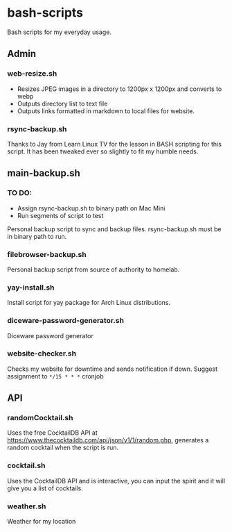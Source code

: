 # bash-scripts

Bash scripts for my everyday usage.

## Admin

### web-resize.sh

- Resizes JPEG images in a directory to 1200px x 1200px and converts to webp
- Outputs directory list to text file
- Outputs links formatted in markdown to local files for website.

### rsync-backup.sh
    
Thanks to Jay from Learn Linux TV for the lesson in BASH scripting for this script. 
It has been tweaked ever so slightly to fit my humble needs.

## main-backup.sh

### TO DO:
 
 - Assign rsync-backup.sh to binary path on Mac Mini
 - Run segments of script to test

Personal backup script to sync and backup files.
rsync-backup.sh must be in binary path to run.

### filebrowser-backup.sh

Personal backup script from source of authority to homelab.

### yay-install.sh

Install script for yay package for Arch Linux distributions.

### diceware-password-generator.sh

Diceware password generator

### website-checker.sh

Checks my website for downtime and sends notification if down. Suggest assignment to `*/15 * * *` cronjob


## API

### randomCocktail.sh

Uses the free CocktailDB API at https://www.thecocktaildb.com/api/json/v1/1/random.php, generates a random cocktail when the script is run.

### cocktail.sh

Uses the CocktailDB API and is interactive, you can input the spirit and it will give you a list of cocktails.

### weather.sh

Weather for my location


